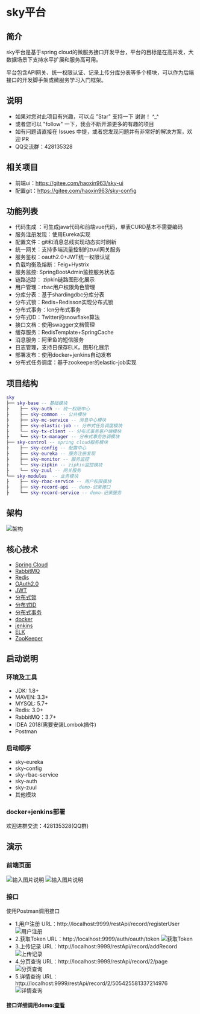 # sky平台
## 简介
sky平台是基于spring cloud的微服务接口开发平台，平台的目标是在高并发，大数据场景下支持水平扩展和服务高可用。

平台包含API网关、统一权限认证、记录上传分库分表等多个模块，可以作为后端接口的开发脚手架或微服务学习入门框架。

## 说明
- 如果对您对此项目有兴趣，可以点 "Star" 支持一下 谢谢！ ^_^
- 或者您可以 "follow" 一下，我会不断开源更多的有趣的项目
- 如有问题请直接在 Issues 中提，或者您发现问题并有非常好的解决方案，欢迎 PR
- QQ交流群：428135328

## 相关项目
- 前端ui：https://gitee.com/haoxin963/sky-ui
- 配置git：https://gitee.com/haoxin963/sky-config

## 功能列表
- 代码生成 ：可生成java代码和前端vue代码，单表CURD基本不需要编码
- 服务注册发现：使用Eureka实现
- 配置文件：git和消息总线实现动态实时刷新
- 统一网关：支持多端流量控制的zuul网关服务
- 服务鉴权：oauth2.0+JWT统一权限认证
- 负载均衡及熔断：Feig+Hystrix
- 服务监控: SpringBootAdmin监控服务状态
- 链路追踪： zipkin链路图形化展示
- 用户管理：rbac用户权限角色管理
- 分库分表：基于shardingdbc分库分表
- 分布式锁：Redis+Redisson实现分布式锁
- 分布式事务：lcn分布式事务
- 分布式ID：Twitter的snowflake算法
- 接口文档：使用swagger文档管理
- 缓存服务：RedisTemplate+SpringCache
- 消息服务：阿里鱼的短信服务
- 日志管理，支持日保存ELK，图形化展示
- 部署发布：使用docker+jenkins自动发布
- 分布式任务调度：基于zookeeper的elastic-job实现
## 项目结构
``` lua
sky
├── sky-base -- 基础模块
├    ├── sky-auth -- 统一权限中心
├    ├── sky-common -- 公共模块
├    ├── sky-mc-service -- 消息中心模块
├    ├── sky-elastic-job -- 分布式任务调度模块
├    └── sky-tx-client -- 分布式事务客户端模块
├    └── sky-tx-manager -- 分布式事务协调模块
├── sky-control -- spring cloud服务模块
├    ├── sky-config -- 配置中心
├    ├── sky-eureka -- 服务注册发现
├    ├── sky-monitor -- 服务监控
├    └── sky-zipkin -- zipkin监控模块
├    └── sky-zuul -- 网关服务
└── sky-modules  -- 业务模块 
├    ├── sky-rbac-service -- 用户权限模块
├    ├── sky-record-api -- demo-记录接口
├    └── sky-record-service -- demo-记录服务
```
## 架构 
![架构](https://images.gitee.com/uploads/images/2018/1104/203305_15a39046_1207662.png "技术架构 (32).png")
## 核心技术
- [Spring Cloud](https://blog.csdn.net/haoxin963/article/details/82217548) 
- [RabbitMQ](https://blog.csdn.net/haoxin963/article/details/83351979) 
- [Redis](https://blog.csdn.net/haoxin963/article/details/83141487)
- [OAuth2.0](https://blog.csdn.net/haoxin963/article/details/82859487)
- [JWT](https://blog.csdn.net/haoxin963/article/details/82860284)
- [分布式锁](https://blog.csdn.net/haoxin963/article/details/83098510)
- [分布式ID](https://blog.csdn.net/haoxin963/article/details/83098885)
- [分布式事务](https://blog.csdn.net/haoxin963/article/details/81777348)
- [docker](https://blog.csdn.net/haoxin963/article/details/81906667)
- [jenkins](https://blog.csdn.net/haoxin963/article/details/81870545)
- [ELK](https://blog.csdn.net/haoxin963/article/details/81506817)
- [ZooKeeper ](https://blog.csdn.net/haoxin963/article/category/8239099)
## 启动说明
### 环境及工具
- JDK: 1.8+
- MAVEN: 3.3+
- MYSQL: 5.7+
- Redis: 3.0+
- RabbitMQ：3.7+
- IDEA 2018(需要安装Lombok插件)
- Postman
### 启动顺序
- sky-eureka
- sky-config
- sky-rbac-service
- sky-auth
- sky-zuul
- 其他模块
### docker+jenkins部署
欢迎进群交流：428135328(QQ群)
## 演示
### 前端页面
![输入图片说明](https://images.gitee.com/uploads/images/2018/1116/111416_99b7e725_1207662.png "TIM截图20181116110704.png")
![输入图片说明](https://images.gitee.com/uploads/images/2018/1116/111430_f9514e3f_1207662.png "TIM截图20181116110611.png")
### 接口
使用Postman调用接口
- 1.用户注册
URL：http://localhost:9999/restApi/record/registerUser
![用户注册](https://images.gitee.com/uploads/images/2018/1030/135018_21174675_1207662.png "TIM截图20181030113252.png")
- 2.获取Token
URL：http://localhost:9999/auth/oauth/token
![获取Token](https://images.gitee.com/uploads/images/2018/1030/135056_5b1387f9_1207662.png "TIM截图20181030131228.png")
- 3.上传记录
URL：http://localhost:9999/restApi/record/addRecord
![上传记录](https://images.gitee.com/uploads/images/2018/1030/135113_6abca477_1207662.png "TIM截图20181030131409.png")
- 4.分页查询
URL：http://localhost:9999/restApi/record/2/page
![分页查询](https://images.gitee.com/uploads/images/2018/1030/135138_087dfcb6_1207662.png "TIM截图20181030134322.png")
- 5.详情查询
URL：http://localhost:9999/restApi/record/2/505425581337214976
![详情查询](https://images.gitee.com/uploads/images/2018/1030/135155_a1dae00c_1207662.png "TIM截图20181030134119.png")
#### 接口详细调用demo:[查看](https://blog.csdn.net/haoxin963/article/details/83512953)






